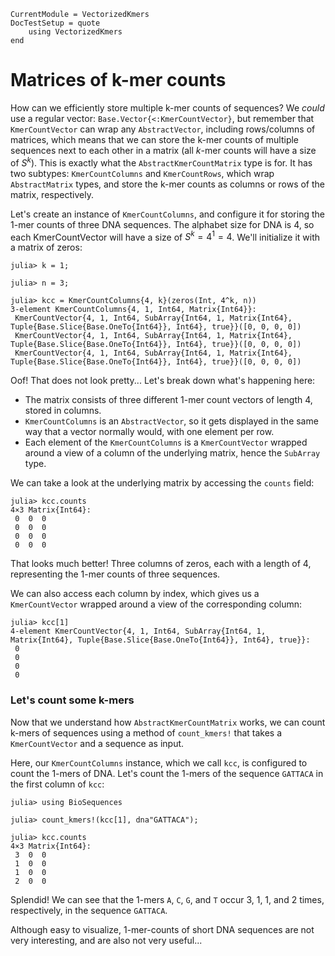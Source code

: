 ```@meta
CurrentModule = VectorizedKmers
DocTestSetup = quote
    using VectorizedKmers
end
```

# Matrices of k-mer counts

How can we efficiently store multiple k-mer counts of sequences? We *could* use a regular vector: `Base.Vector{<:KmerCountVector}`, but remember that `KmerCountVector` can wrap any `AbstractVector`, including rows/columns of matrices, which means that we can store the k-mer counts of multiple sequences next to each other in a matrix (all $k$-mer counts will have a size of $S^k$). This is exactly what the `AbstractKmerCountMatrix` type is for. It has two subtypes: `KmerCountColumns` and `KmerCountRows`, which wrap `AbstractMatrix` types, and store the k-mer counts as columns or rows of the matrix, respectively.

Let's create an instance of `KmerCountColumns`, and configure it for storing the 1-mer counts of three DNA sequences. The alphabet size for DNA is 4, so each KmerCountVector will have a size of $S^k=4^1=4$. We'll initialize it with a matrix of zeros:

```jldoctest
julia> k = 1;

julia> n = 3;

julia> kcc = KmerCountColumns{4, k}(zeros(Int, 4^k, n))
3-element KmerCountColumns{4, 1, Int64, Matrix{Int64}}:
 KmerCountVector{4, 1, Int64, SubArray{Int64, 1, Matrix{Int64}, Tuple{Base.Slice{Base.OneTo{Int64}}, Int64}, true}}([0, 0, 0, 0])
 KmerCountVector{4, 1, Int64, SubArray{Int64, 1, Matrix{Int64}, Tuple{Base.Slice{Base.OneTo{Int64}}, Int64}, true}}([0, 0, 0, 0])
 KmerCountVector{4, 1, Int64, SubArray{Int64, 1, Matrix{Int64}, Tuple{Base.Slice{Base.OneTo{Int64}}, Int64}, true}}([0, 0, 0, 0])
```

Oof! That does not look pretty... Let's break down what's happening here:
- The matrix consists of three different 1-mer count vectors of length 4, stored in columns.
- `KmerCountColumns` is an `AbstractVector`, so it gets displayed in the same way that a vector normally would, with one element per row.
- Each element of the `KmerCountColumns` is a `KmerCountVector` wrapped around a view of a column of the underlying matrix, hence the `SubArray` type.

We can take a look at the underlying matrix by accessing the `counts` field:

```jldoctest
julia> kcc.counts
4×3 Matrix{Int64}:
 0  0  0
 0  0  0
 0  0  0
 0  0  0
```

That looks much better! Three columns of zeros, each with a length of 4, representing the 1-mer counts of three sequences.

We can also access each column by index, which gives us a `KmerCountVector` wrapped around a view of the corresponding column:

```jldoctest
julia> kcc[1]
4-element KmerCountVector{4, 1, Int64, SubArray{Int64, 1, Matrix{Int64}, Tuple{Base.Slice{Base.OneTo{Int64}}, Int64}, true}}:
 0
 0
 0
 0
```

### Let's count some k-mers

Now that we understand how `AbstractKmerCountMatrix` works, we can count k-mers of sequences using a method of `count_kmers!` that takes a `KmerCountVector` and a sequence as input.

Here, our `KmerCountColumns` instance, which we call `kcc`, is configured to count the 1-mers of DNA. Let's count the 1-mers of the sequence `GATTACA` in the first column of `kcc`:

```jldoctest
julia> using BioSequences

julia> count_kmers!(kcc[1], dna"GATTACA");

julia> kcc.counts
4×3 Matrix{Int64}:
 3  0  0
 1  0  0
 1  0  0
 2  0  0
```

Splendid! We can see that the 1-mers `A`, `C`, `G`, and `T` occur 3, 1, 1, and 2 times, respectively, in the sequence `GATTACA`.

Although easy to visualize, 1-mer-counts of short DNA sequences are not very interesting, and are also not very useful...